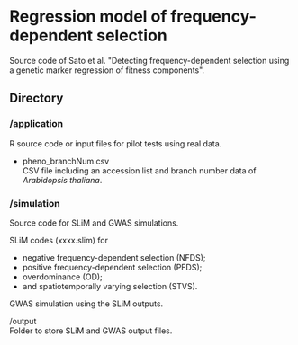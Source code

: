 # Regression model of frequency-dependent selection  
Source code of Sato et al. "Detecting frequency-dependent selection using a genetic marker regression of fitness components".  

## Directory

### /application
R source code or input files for pilot tests using real data.  

- pheno_branchNum.csv  
CSV file including an accession list and branch number data of <i>Arabidopsis thaliana</i>.  


### /simulation
Source code for SLiM and GWAS simulations.  

SLiM codes (xxxx.slim) for  
- negative frequency-dependent selection (NFDS);  
- positive frequency-dependent selection (PFDS);  
- overdominance (OD);  
- and spatiotemporally varying selection (STVS).  

GWAS simulation using the SLiM outputs.  

/output  
Folder to store SLiM and GWAS output files.  

